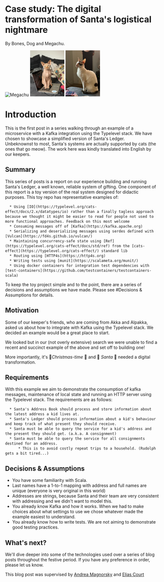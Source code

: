 # Case study: The digital transformation of Santa's logistical nightmare
By Bones, Dog and Megachu.

<img height=150px src="https://user-images.githubusercontent.com/3103/207422703-66e0f264-f8e2-4ae2-91d4-6bd0f3cc20be.png" alt="Megachu">
<img height=150px src="https://raw.githubusercontent.com/K1nd/k1nd.github.io/gh-pages/assets/images/Bones.jpg" alt="Bones">
<img height=150px src="https://raw.githubusercontent.com/K1nd/k1nd.github.io/gh-pages/assets/images/Dog.jpg" alt="Dog">

# Introduction

This is the first post in a series walking through an example of a microservice with a Kafka integration using the Typelevel stack. We have chosen to showcase a simplified version of Santa's Ledger.  
Unbeknownst to most, Santa's systems are actually supported by cats (the ones that go meow). The work here was kindly translated into English by our keepers.

## Summary

This series of posts is a report on our experience building and running Santa's Ledger, a well known, reliable system of gifting.
One component of this report is a toy version of the real system designed for didactic purposes. This toy repo has representative examples of:

      * Using [IO](https://typelevel.org/cats-effect/docs/2.x/datatypes/io) rather than a finally tagless approach because we thought it might be easier to read for people not used to more functional approaches. Feedback on this most welcome    
      * Consuming messages off of [Kafka](https://kafka.apache.org)
      * Serializing and deserializing messages using serdes defined with [Vulcan](https://fd4s.github.io/vulcan/)
      * Maintaining concurrency-safe state using [Ref](https://typelevel.org/cats-effect/docs/std/ref) from the [cats-effect](https://typelevel.org/cats-effect/) standard lib
      * Routing using [HTTP4s](https://http4s.org)        
      * Writing tests using [munit](https://scalameta.org/munit/)
      * Using docker containers for integration test dependencies with [test-containers](https://github.com/testcontainers/testcontainers-scala)


To keep the toy project simple and to the point, there are a series of decisions and assumptions we have made. Please see #Decisions & Assumptions for details.

## Motivation

Some of our keeper's friends, who are coming from Akka and Alpakka, asked us about how to integrate with Kafka using the Typelevel stack.
We decided an example would be a great place to start.

We looked but in our (not overly extensive) search we were unable to find a recent and succinct example of the above and set off to building one!

More importantly, it's 🎄*Christmas-time* 🎄 and 🎅 *Santa* 🎅 needed a digital transformation.

## Requirements

With this example we aim to demonstrate the consumption of kafka messages, maintenance of local state and running an HTTP server using the Typelevel stack.
The requirements are as follows:

      * Santa's Address Book should process and store information about the latest address a kid lives at.
      * Santa's Ledger should process information about a kid's behaviour and keep track of what present they should receive.
      * Santa must be able to query the service for a kid's address and the present they should get. (a.k.a. A consignment)
      * Santa must be able to query the service for all consignments destined for an address.
          * This is to avoid costly repeat trips to a household. (Rudolph gets a bit tired...)



## Decisions & Assumptions

* You have some familiarity with Scala.
* Last names have a 1-to-1 mapping with address and full names are unique (everyone is very original in this world)
* Addresses are strings, because Santa and their team are very consistent with addressing and we didn't want to model this.
* You already know Kafka and how it works. When we had to make choices about what settings to use we chose whatever made the example easiest to understand.
* You already know how to write tests. We are not aiming to demonstrate good testing practices.

## What's next?
We'll dive deeper into some of the technologies used over a series of blog posts throughout the festive period. If you have any preference in order, please let us know.


This blog post was supervised by [Andrea Magnorsky](http://www.roundcrisis.com/) and [Elias Court](http://k1nd.ltd)

